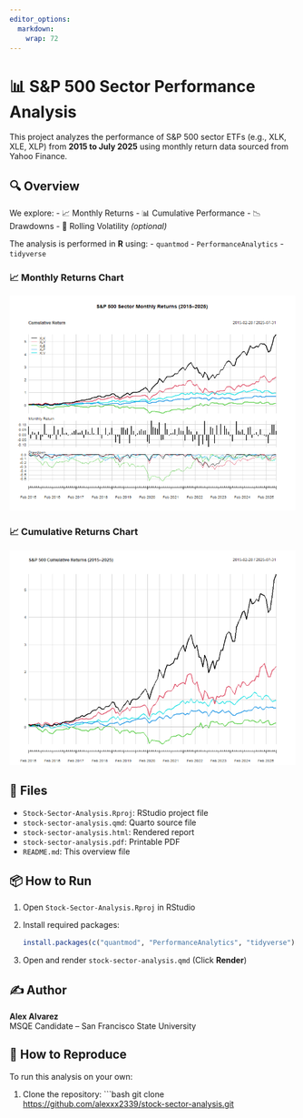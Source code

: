 ```yaml
---
editor_options: 
  markdown: 
    wrap: 72
---
```


# 📊 S&P 500 Sector Performance Analysis

This project analyzes the performance of S&P 500 sector ETFs (e.g., XLK,
XLE, XLP) from **2015 to July 2025** using monthly return data sourced
from Yahoo Finance.

## 🔍 Overview

We explore: - 📈 Monthly Returns - 📊 Cumulative Performance - 📉
Drawdowns - 🔁 Rolling Volatility *(optional)*

The analysis is performed in **R** using: - `quantmod` -
`PerformanceAnalytics` - `tidyverse`

### 📈 Monthly Returns Chart

![Monthly Returns Chart](figures/monthly_returns_chart.png)

### 📈 Cumulative Returns Chart

![Cumulative Returns Chart](figures/cumulative_returns_chart.png)

## 📂 Files

-   `Stock-Sector-Analysis.Rproj`: RStudio project file
-   `stock-sector-analysis.qmd`: Quarto source file
-   `stock-sector-analysis.html`: Rendered report
-   `stock-sector-analysis.pdf`: Printable PDF
-   `README.md`: This overview file

## 📦 How to Run

1.  Open `Stock-Sector-Analysis.Rproj` in RStudio

2.  Install required packages:

    ``` r
    install.packages(c("quantmod", "PerformanceAnalytics", "tidyverse"))
    ```

3.  Open and render `stock-sector-analysis.qmd` (Click **Render**)

## ✍️ Author

**Alex Alvarez**\
MSQE Candidate – San Francisco State University

## 🔁 How to Reproduce

To run this analysis on your own:

1.  Clone the repository: \`\`\`bash git clone
    <https://github.com/alexxx2339/stock-sector-analysis.git>

